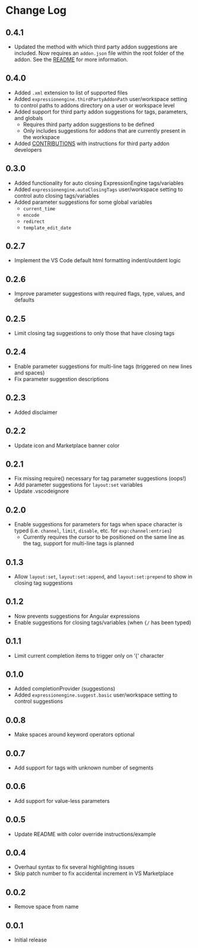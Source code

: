 # Change Log

## 0.4.1

* Updated the method with which third party addon suggestions are included. Now requires an `addon.json` file within the root folder of the addon. See the [README](./README.md) for more information.

## 0.4.0

* Added `.xml` extension to list of supported files
* Added `expressionengine.thirdPartyAddonPath` user/workspace setting to control paths to addons directory on a user or workspace level
* Added support for third party addon suggestions for tags, parameters, and globals
  * Requires third party addon suggestions to be defined
  * Only includes suggestions for addons that are currently present in the workspace
* Added [CONTRIBUTIONS](./CONTRIBUTIONS.md) with instructions for third party addon developers

## 0.3.0

* Added functionality for auto closing ExpressionEngine tags/variables
* Added `expressionengine.autoClosingTags` user/workspace setting to control auto closing tags/variables
* Added parameter suggestions for some global variables
  * `current_time`
  * `encode`
  * `redirect`
  * `template_edit_date`

## 0.2.7

* Implement the VS Code default html formatting indent/outdent logic

## 0.2.6

* Improve parameter suggestions with required flags, type, values, and defaults

## 0.2.5

* Limit closing tag suggestions to only those that have closing tags

## 0.2.4

* Enable parameter suggestions for multi-line tags (triggered on new lines and spaces)
* Fix parameter suggestion descriptions

## 0.2.3

* Added disclaimer

## 0.2.2

* Update icon and Marketplace banner color

## 0.2.1

* Fix missing require() necessary for tag parameter suggestions (oops!)
* Add parameter suggestions for `layout:set` variables
* Update .vscodeignore

## 0.2.0

* Enable suggestions for parameters for tags when space character is typed (i.e. `channel`, `limit`, `disable`, etc. for `exp:channel:entries`)
  * Currently requires the cursor to be positioned on the same line as the tag, support for multi-line tags is planned

## 0.1.3

* Allow `layout:set`, `layout:set:append`, and `layout:set:prepend` to show in closing tag suggestions

## 0.1.2

* Now prevents suggestions for Angular expressions
* Enable suggestions for closing tags/variables (when `{/` has been typed)

## 0.1.1

* Limit current completion items to trigger only on ‘{‘ character

## 0.1.0

* Added completionProvider (suggestions)
* Added `expressionengine.suggest.basic` user/workspace setting to control suggestions

## 0.0.8

* Make spaces around keyword operators optional

## 0.0.7

* Add support for tags with unknown number of segments

## 0.0.6

* Add support for value-less parameters

## 0.0.5

* Update README with color override instructions/example

## 0.0.4

* Overhaul syntax to fix several highlighting issues
* Skip patch number to fix accidental increment in VS Marketplace

## 0.0.2

* Remove space from name

## 0.0.1

* Initial release